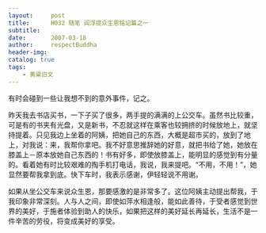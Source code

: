 ```yaml
---
layout:     post
title:      H032 随笔 阎浮提众生恩铭记篇之一
subtitle:   
date:       2007-03-18
author:     respectBuddha
header-img: 
catalog: true
tags:
    - 黄粱旧文
---
```


有时会碰到一些让我想不到的意外事件，记之。

昨天我去书店买书，一下子买了很多，两手提的满满的上公交车。虽然书比较重，可是有的书夹有光盘，又是新书，不忍就这样在乘客也较拥挤的时候放地上，就坚持提着。只见我边上坐着的阿姨，把她自己的东西，大概是超市买的，放到了地上，对我说：来，我帮你拿吧。我不好意思推辞她的好意，就把书给了她，她放在膝盖上－原本放她自己东西的！书有好多，即使放膝盖上，能明显的感觉到有分量的。看着她有时比较艰难的掏手机打电话，我说，我来提吧。“不用，不用！”，她显然要帮我拿到底。快下车时，我表示感谢，伊轻轻说不用谢。

如果从坐公交车来说众生恩，那要感激的是非常多了。这位阿姨主动提出帮我，于我印象非常深刻。人与人之间，即使如萍水相逢般，能如此善待，于受者感觉到世界的美好，于施者体验到助人的快乐，如果把这样的美好延长再延长，生活不是一件辛苦的劳役，将变成美好的享受。